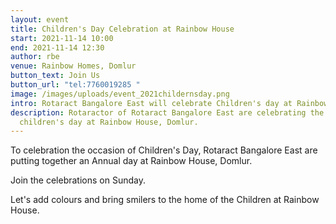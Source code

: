 ```yaml
---
layout: event
title: Children's Day Celebration at Rainbow House
start: 2021-11-14 10:00
end: 2021-11-14 12:30
author: rbe
venue: Rainbow Homes, Domlur
button_text: Join Us
button_url: "tel:7760019285 "
image: /images/uploads/event_2021childernsday.png
intro: Rotaract Bangalore East will celebrate Children's day at Rainbow Homes Domlur.
description: Rotaractor of Rotaract Bangalore East are celebrating the
  children's day at Rainbow House, Domlur.
---
```

To celebration the occasion of Children's Day, Rotaract Bangalore East are putting together an Annual day at Rainbow House, Domlur.

Join the celebrations on Sunday.

Let's add colours and bring smilers to the home of the Children at Rainbow House.